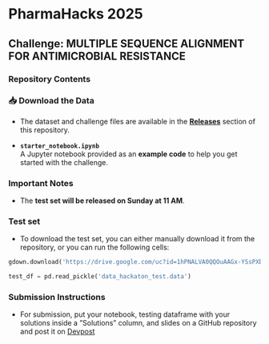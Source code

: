 # PharmaHacks 2025  
## Challenge: MULTIPLE SEQUENCE ALIGNMENT FOR ANTIMICROBIAL RESISTANCE

### Repository Contents  

### 📥 Download the Data  
- The dataset and challenge files are available in the **[Releases](../../releases)** section of this repository.

- **`starter_notebook.ipynb`**  
  A Jupyter notebook provided as an **example code** to help you get started with the challenge.  

### Important Notes  

- The **test set will be released on Sunday at 11 AM**.

### Test set

- To download the test set, you can either manually download it from the repository, or you can run the following cells:

```python 
gdown.download('https://drive.google.com/uc?id=1hPNALVA0QQOuAAGx-YSsPXb3BwbJb8j7', 'data_hackaton_test.data', quiet=False)
```
```python
test_df = pd.read_pickle('data_hackaton_test.data')
```

### Submission Instructions  

- For submission, put your notebook, testing dataframe with your solutions inside a ”Solutions” column, and slides on a GitHub repository and post it on [Devpost](https://pharmahacks-2025.devpost.com/?ref_feature=challenge&ref_medium=discover&_gl=1*oayv4s*_gcl_au*MTE2NjM0NTYwLjE3MzcyMTQ1NjI.*_ga*MTc5OTkxOTUxNS4xNzM3MjE0NTYy*_ga_0YHJK3Y10M*MTc0MTk5MjU5Ni4yOS4xLjE3NDE5OTUxNjAuMC4wLjA)
